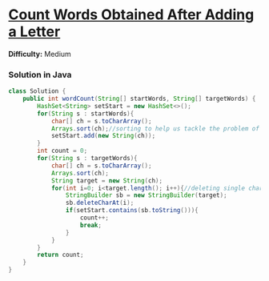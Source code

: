 # [Count Words Obtained After Adding a Letter](https://leetcode.com/problems/count-words-obtained-after-adding-a-letter/)
**Difficulty:** Medium

### Solution in Java
```java
class Solution {
    public int wordCount(String[] startWords, String[] targetWords) {
        HashSet<String> setStart = new HashSet<>();
        for(String s : startWords){
            char[] ch = s.toCharArray();
            Arrays.sort(ch);//sorting to help us tackle the problem of getting multiple permutations of rearranged string to compare
            setStart.add(new String(ch));
        }
        int count = 0;
        for(String s : targetWords){
            char[] ch = s.toCharArray();
            Arrays.sort(ch);
            String target = new String(ch);
            for(int i=0; i<target.length(); i++){//deleting single character and checking if remaining string is present in setStart or not
                StringBuilder sb = new StringBuilder(target);
                sb.deleteCharAt(i);
                if(setStart.contains(sb.toString())){
                    count++;
                    break;
                }
            }
        }
        return count;
    }
}
```
